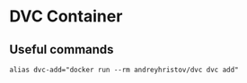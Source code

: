 DVC Container
======

Useful commands
----
```
alias dvc-add="docker run --rm andreyhristov/dvc dvc add"
```
